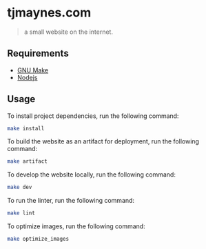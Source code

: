 # tjmaynes.com
> a small website on the internet.

## Requirements

- [GNU Make](https://www.gnu.org/software/make/)
- [Nodejs](https://nodejs.org/en/)

## Usage

To install project dependencies, run the following command:
```bash
make install
```

To build the website as an artifact for deployment, run the following command:
```bash
make artifact
```

To develop the website locally, run the following command:
```bash
make dev
```

To run the linter, run the following command:
```bash
make lint
```

To optimize images, run the following command:
```bash
make optimize_images
```
